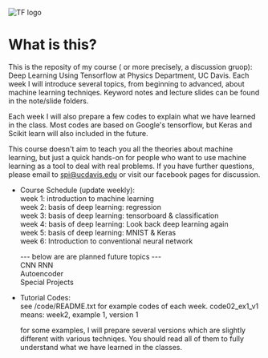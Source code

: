 ![TF logo](https://github.com/pipidog/MLclass/raw/master/notes/TF_logo_no_shadow_1.png)
# What is this?
This is the reposity of my course ( or more precisely, 
a discussion gruop): Deep Learning Using Tensorflow at Physics Department, 
UC Davis. Each week I will introduce several topics, from beginning to 
advanced, about machine learning techniqes. Keyword notes and lecture 
slides can be found in the note/slide folders.          

Each week I will also prepare a few codes to explain what we have learned 
in the class. Most codes are based on Google's tensorflow, but Keras 
and Scikit learn will also included in the future.      

This course doesn't aim to teach you all the theories about machine learning, 
but just a quick hands-on for people who want to use machine learning as a 
tool to deal with real problems. If you have further questions, please email
to spi@ucdavis.edu or visit our facebook pages for discussion.

* Course Schedule (update weekly):          
    week 1: introduction to machine learning             
    week 2: basis of deep learning: regression            
    week 3: basis of deep learning: tensorboard & classification    
    week 4: basis of deep learning: Look back deep learning again            
    week 5: basis of deep learning: MNIST & Keras       
    week 6: Introduction to conventional neural network       
    
    --- below are are planned future topics ---        
            CNN 
            RNN     
            Autoencoder    
            Special Projects        
                
* Tutorial Codes:   
    see /code/README.txt for example codes of each week. 
    code02_ex1_v1 means: week2, example 1, version 1    
    
    for some examples, I will prepare several versions which are slightly
    different with various techniqes. You should read all of them to fully
    understand what we have learned in the classes. 
    
